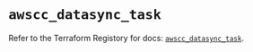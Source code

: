 # `awscc_datasync_task`

Refer to the Terraform Registory for docs: [`awscc_datasync_task`](https://registry.terraform.io/providers/hashicorp/awscc/0.70.0/docs/resources/datasync_task).
